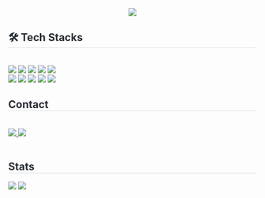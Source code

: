 <div align= "center">
    <img src="https://capsule-render.vercel.app/api?type=waving&color=0:6bbfff,100:33e3e6&height=180&text=Hello,%20I'm%20eunchae.&animation=fadeIn&fontColor=ffffff&fontSize=50" />
    </div>
    <div style="text-align: left;">
    <h2 style="border-bottom: 1px solid #d8dee4; color: #282d33;"> 🛠️ Tech Stacks </h2> <br> 
    <div style="margin: ; text-align: left;" "text-align: left;"> <img src="https://img.shields.io/badge/C-A8B9CC?style=flat-square&logo=C&logoColor=white">
          <img src="https://img.shields.io/badge/CSS3-1572B6?style=flat-square&logo=CSS3&logoColor=white">
          <img src="https://img.shields.io/badge/Figma-F24E1E?style=flat-square&logo=Figma&logoColor=white">
          <img src="https://img.shields.io/badge/Github-181717?style=flat-square&logo=Github&logoColor=white">
          <img src="https://img.shields.io/badge/HTML5-E34F26?style=flat-square&logo=HTML5&logoColor=white">
          <br/><img src="https://img.shields.io/badge/Javascript-F7DF1E?style=flat-square&logo=Javascript&logoColor=white">
          <img src="https://img.shields.io/badge/Java-007396?style=flat-square&logo=Java&logoColor=white">
          <img src="https://img.shields.io/badge/MySQL-4479A1?style=flat-square&logo=MySQL&logoColor=white">
          <img src="https://img.shields.io/badge/Oracle-F80000?style=flat-square&logo=Oracle&logoColor=white">
          <img src="https://img.shields.io/badge/Python-3776AB?style=flat-square&logo=Python&logoColor=white">
          <br/></div>
    </div>
    <div style="text-align: left;">
    <h2 style="border-bottom: 1px solid #d8dee4; color: #282d33;"> Contact </h2> <br> 
    <div style="text-align: left;"> <a href=https://www.instagram.com/un_xh9/?__pwa=1> <img src="https://img.shields.io/badge/Instagram-E4405F?style=flat-square&logo=Instagram&logoColor=white&link=https://www.instagram.com/un_xh9/?__pwa=1"> </a>
         <a href=mailto:25_49@bssm.hs.kr> <img src="https://img.shields.io/badge/Gmail-EA4335?style=flat-square&logo=Gmail&logoColor=white&link=mailto:25_49@bssm.hs.kr"> </a>
          </div>  <br> 
    <div style="text-align: left;">  </div> 
    </div>
    <div style="text-align: left;"> 
    <h2 style="border-bottom: 1px solid #d8dee4; color: #282d33;"> Stats </h2> <div style="text-align: left;"> <img src="https://github-readme-stats.vercel.app/api?username=dldmsco-29&bg_color=180,dedede,00000000&title_color=000000&text_color=000000"
         /> <img src="https://github-readme-stats.vercel.app/api/top-langs/?username=dldmsco-29&layout=compact&bg_color=180,dedede,00000000&title_color=000000&text_color=000000"
           /> </div> 
    </div>
    
